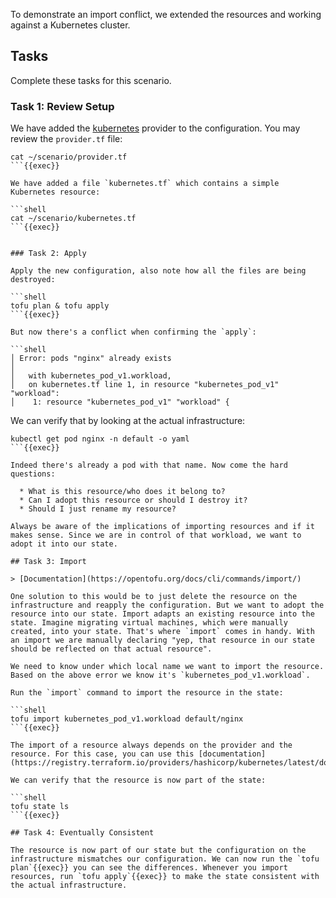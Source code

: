 To demonstrate an import conflict, we extended the resources and working against a Kubernetes cluster.

## Tasks

Complete these tasks for this scenario.

### Task 1: Review Setup

We have added the [kubernetes](https://registry.terraform.io/providers/hashicorp/kubernetes/latest/docs) provider to the configuration. You may review the `provider.tf` file:

```shell
cat ~/scenario/provider.tf
```{{exec}}

We have added a file `kubernetes.tf` which contains a simple Kubernetes resource:

```shell
cat ~/scenario/kubernetes.tf
```{{exec}}


### Task 2: Apply

Apply the new configuration, also note how all the files are being destroyed:

```shell
tofu plan & tofu apply
```{{exec}}

But now there's a conflict when confirming the `apply`:

```shell
│ Error: pods "nginx" already exists
│ 
│   with kubernetes_pod_v1.workload,
│   on kubernetes.tf line 1, in resource "kubernetes_pod_v1" "workload":
│    1: resource "kubernetes_pod_v1" "workload" {
```

We can verify that by looking at the actual infrastructure:
    
```shell
kubectl get pod nginx -n default -o yaml
```{{exec}}

Indeed there's already a pod with that name. Now come the hard questions:

  * What is this resource/who does it belong to?
  * Can I adopt this resource or should I destroy it?
  * Should I just rename my resource?

Always be aware of the implications of importing resources and if it makes sense. Since we are in control of that workload, we want to adopt it into our state.

## Task 3: Import

> [Documentation](https://opentofu.org/docs/cli/commands/import/)

One solution to this would be to just delete the resource on the infrastructure and reapply the configuration. But we want to adopt the resource into our state. Import adapts an existing resource into the state. Imagine migrating virtual machines, which were manually created, into your state. That's where `import` comes in handy. With an import we are manually declaring "yep, that resource in our state should be reflected on that actual resource".

We need to know under which local name we want to import the resource. Based on the above error we know it's `kubernetes_pod_v1.workload`.

Run the `import` command to import the resource in the state:

```shell
tofu import kubernetes_pod_v1.workload default/nginx
```{{exec}}

The import of a resource always depends on the provider and the resource. For this case, you can use this [documentation](https://registry.terraform.io/providers/hashicorp/kubernetes/latest/docs/resources/pod_v1#import)

We can verify that the resource is now part of the state:

```shell
tofu state ls
```{{exec}}

## Task 4: Eventually Consistent

The resource is now part of our state but the configuration on the infrastructure mismatches our configuration. We can now run the `tofu plan`{{exec}} you can see the differences. Whenever you import resources, run `tofu apply`{{exec}} to make the state consistent with the actual infrastructure.
  
